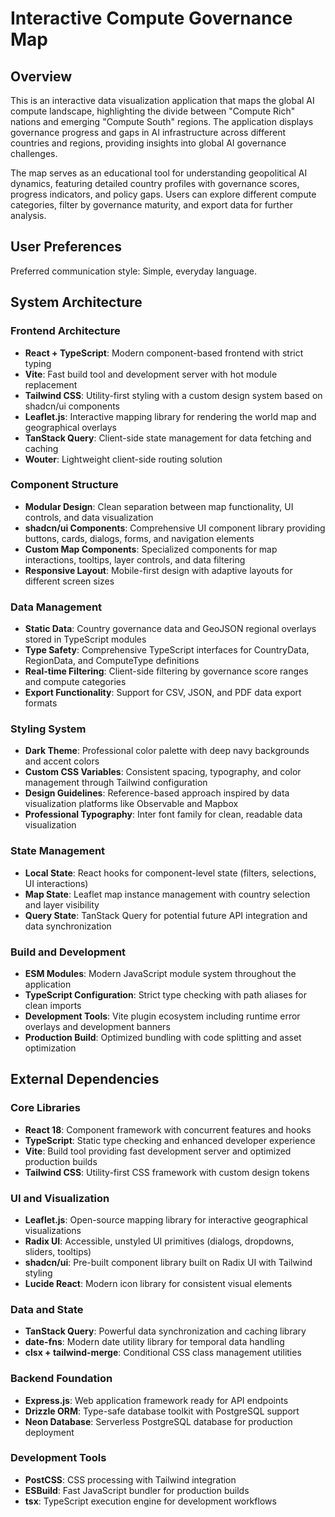 # Interactive Compute Governance Map

## Overview

This is an interactive data visualization application that maps the global AI compute landscape, highlighting the divide between "Compute Rich" nations and emerging "Compute South" regions. The application displays governance progress and gaps in AI infrastructure across different countries and regions, providing insights into global AI governance challenges.

The map serves as an educational tool for understanding geopolitical AI dynamics, featuring detailed country profiles with governance scores, progress indicators, and policy gaps. Users can explore different compute categories, filter by governance maturity, and export data for further analysis.

## User Preferences

Preferred communication style: Simple, everyday language.

## System Architecture

### Frontend Architecture
- **React + TypeScript**: Modern component-based frontend with strict typing
- **Vite**: Fast build tool and development server with hot module replacement
- **Tailwind CSS**: Utility-first styling with a custom design system based on shadcn/ui components
- **Leaflet.js**: Interactive mapping library for rendering the world map and geographical overlays
- **TanStack Query**: Client-side state management for data fetching and caching
- **Wouter**: Lightweight client-side routing solution

### Component Structure
- **Modular Design**: Clean separation between map functionality, UI controls, and data visualization
- **shadcn/ui Components**: Comprehensive UI component library providing buttons, cards, dialogs, forms, and navigation elements
- **Custom Map Components**: Specialized components for map interactions, tooltips, layer controls, and data filtering
- **Responsive Layout**: Mobile-first design with adaptive layouts for different screen sizes

### Data Management
- **Static Data**: Country governance data and GeoJSON regional overlays stored in TypeScript modules
- **Type Safety**: Comprehensive TypeScript interfaces for CountryData, RegionData, and ComputeType definitions
- **Real-time Filtering**: Client-side filtering by governance score ranges and compute categories
- **Export Functionality**: Support for CSV, JSON, and PDF data export formats

### Styling System
- **Dark Theme**: Professional color palette with deep navy backgrounds and accent colors
- **Custom CSS Variables**: Consistent spacing, typography, and color management through Tailwind configuration
- **Design Guidelines**: Reference-based approach inspired by data visualization platforms like Observable and Mapbox
- **Professional Typography**: Inter font family for clean, readable data visualization

### State Management
- **Local State**: React hooks for component-level state (filters, selections, UI interactions)
- **Map State**: Leaflet map instance management with country selection and layer visibility
- **Query State**: TanStack Query for potential future API integration and data synchronization

### Build and Development
- **ESM Modules**: Modern JavaScript module system throughout the application
- **TypeScript Configuration**: Strict type checking with path aliases for clean imports
- **Development Tools**: Vite plugin ecosystem including runtime error overlays and development banners
- **Production Build**: Optimized bundling with code splitting and asset optimization

## External Dependencies

### Core Libraries
- **React 18**: Component framework with concurrent features and hooks
- **TypeScript**: Static type checking and enhanced developer experience
- **Vite**: Build tool providing fast development server and optimized production builds
- **Tailwind CSS**: Utility-first CSS framework with custom design tokens

### UI and Visualization
- **Leaflet.js**: Open-source mapping library for interactive geographical visualizations
- **Radix UI**: Accessible, unstyled UI primitives (dialogs, dropdowns, sliders, tooltips)
- **shadcn/ui**: Pre-built component library built on Radix UI with Tailwind styling
- **Lucide React**: Modern icon library for consistent visual elements

### Data and State
- **TanStack Query**: Powerful data synchronization and caching library
- **date-fns**: Modern date utility library for temporal data handling
- **clsx + tailwind-merge**: Conditional CSS class management utilities

### Backend Foundation
- **Express.js**: Web application framework ready for API endpoints
- **Drizzle ORM**: Type-safe database toolkit with PostgreSQL support
- **Neon Database**: Serverless PostgreSQL database for production deployment

### Development Tools
- **PostCSS**: CSS processing with Tailwind integration
- **ESBuild**: Fast JavaScript bundler for production builds
- **tsx**: TypeScript execution engine for development workflows